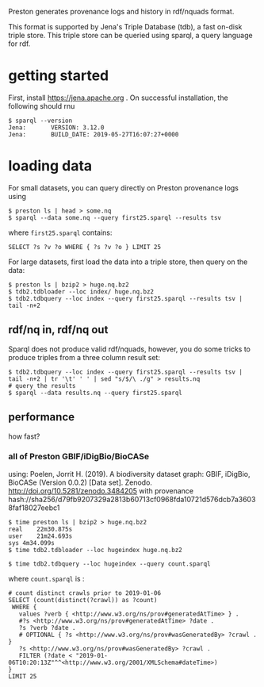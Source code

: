 Preston generates provenance logs and history in rdf/nquads format.

This format is supported by Jena's Triple Database (tdb), a fast on-disk triple store. This triple store can be queried using sparql, a query language for rdf.

# getting started
First, install https://jena.apache.org .
On successful installation, the following should rnu

```shell
$ sparql --version
Jena:       VERSION: 3.12.0
Jena:       BUILD_DATE: 2019-05-27T16:07:27+0000
```

# loading data

For small datasets, you can query directly on Preston provenance logs using

```shell
$ preston ls | head > some.nq
$ sparql --data some.nq --query first25.sparql --results tsv
```

where ```first25.sparql``` contains:

```sparql
SELECT ?s ?v ?o WHERE { ?s ?v ?o } LIMIT 25
```

For large datasets, first load the data into a triple store, then query on the data:

```shell 
$ preston ls | bzip2 > huge.nq.bz2
$ tdb2.tdbloader --loc index/ huge.nq.bz2
$ tdb2.tdbquery --loc index --query first25.sparql --results tsv | tail -n+2
```
## rdf/nq in, rdf/nq out

Sparql does not produce valid rdf/nquads, however, you do some tricks to produce triples from a three column result set:

```shell
$ tdb2.tdbquery --loc index --query first25.sparql --results tsv | tail -n+2 | tr '\t' ' ' | sed "s/$/\ ./g" > results.nq
# query the results
$ sparql --data results.nq --query first25.sparql 
```

## performance 

how fast?

### all of Preston GBIF/iDigBio/BioCASe

using: Poelen, Jorrit H. (2019). A biodiversity dataset graph: GBIF, iDigBio, BioCASe (Version 0.0.2) [Data set]. Zenodo. http://doi.org/10.5281/zenodo.3484205 with provenance hash://sha256/d79fb9207329a2813b60713cf0968fda10721d576dcb7a36038faf18027eebc1 
```shell
$ time preston ls | bzip2 > huge.nq.bz2
real	22m30.875s
user	21m24.693s
sys	4m34.099s
$ time tdb2.tdbloader --loc hugeindex huge.nq.bz2

$ time tdb2.tdbquery --loc hugeindex --query count.sparql
```

where ```count.sparql``` is :

```sparql
# count distinct crawls prior to 2019-01-06
SELECT (count(distinct(?crawl)) as ?count)
 WHERE {
   values ?verb { <http://www.w3.org/ns/prov#generatedAtTime> } .
   #?s <http://www.w3.org/ns/prov#generatedAtTime> ?date .
   ?s ?verb ?date .
   # OPTIONAL { ?s <http://www.w3.org/ns/prov#wasGeneratedBy> ?crawl . }
   ?s <http://www.w3.org/ns/prov#wasGeneratedBy> ?crawl . 
   FILTER (?date < "2019-01-06T10:20:13Z"^^<http://www.w3.org/2001/XMLSchema#dateTime>)
}
LIMIT 25
```

